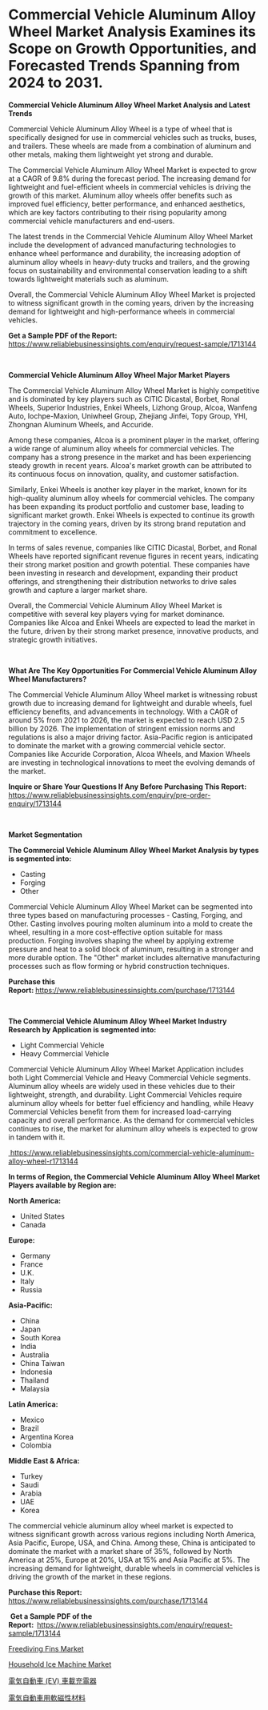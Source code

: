 <p><h1>Commercial Vehicle Aluminum Alloy Wheel Market Analysis Examines its Scope on Growth Opportunities, and Forecasted Trends Spanning from 2024 to 2031.</h1></p><p><strong>Commercial Vehicle Aluminum Alloy Wheel Market Analysis and Latest Trends</strong></p>
<p><p>Commercial Vehicle Aluminum Alloy Wheel is a type of wheel that is specifically designed for use in commercial vehicles such as trucks, buses, and trailers. These wheels are made from a combination of aluminum and other metals, making them lightweight yet strong and durable.</p><p>The Commercial Vehicle Aluminum Alloy Wheel Market is expected to grow at a CAGR of 9.8% during the forecast period. The increasing demand for lightweight and fuel-efficient wheels in commercial vehicles is driving the growth of this market. Aluminum alloy wheels offer benefits such as improved fuel efficiency, better performance, and enhanced aesthetics, which are key factors contributing to their rising popularity among commercial vehicle manufacturers and end-users.</p><p>The latest trends in the Commercial Vehicle Aluminum Alloy Wheel Market include the development of advanced manufacturing technologies to enhance wheel performance and durability, the increasing adoption of aluminum alloy wheels in heavy-duty trucks and trailers, and the growing focus on sustainability and environmental conservation leading to a shift towards lightweight materials such as aluminum.</p><p>Overall, the Commercial Vehicle Aluminum Alloy Wheel Market is projected to witness significant growth in the coming years, driven by the increasing demand for lightweight and high-performance wheels in commercial vehicles.</p></p>
<p><strong>Get a Sample PDF of the Report:&nbsp;</strong> <a href="https://www.reliablebusinessinsights.com/enquiry/request-sample/1713144">https://www.reliablebusinessinsights.com/enquiry/request-sample/1713144</a></p>
<p>&nbsp;</p>
<p><strong>Commercial Vehicle Aluminum Alloy Wheel Major Market Players</strong></p>
<p><p>The Commercial Vehicle Aluminum Alloy Wheel Market is highly competitive and is dominated by key players such as CITIC Dicastal, Borbet, Ronal Wheels, Superior Industries, Enkei Wheels, Lizhong Group, Alcoa, Wanfeng Auto, Iochpe-Maxion, Uniwheel Group, Zhejiang Jinfei, Topy Group, YHI, Zhongnan Aluminum Wheels, and Accuride.</p><p>Among these companies, Alcoa is a prominent player in the market, offering a wide range of aluminum alloy wheels for commercial vehicles. The company has a strong presence in the market and has been experiencing steady growth in recent years. Alcoa's market growth can be attributed to its continuous focus on innovation, quality, and customer satisfaction.</p><p>Similarly, Enkei Wheels is another key player in the market, known for its high-quality aluminum alloy wheels for commercial vehicles. The company has been expanding its product portfolio and customer base, leading to significant market growth. Enkei Wheels is expected to continue its growth trajectory in the coming years, driven by its strong brand reputation and commitment to excellence.</p><p>In terms of sales revenue, companies like CITIC Dicastal, Borbet, and Ronal Wheels have reported significant revenue figures in recent years, indicating their strong market position and growth potential. These companies have been investing in research and development, expanding their product offerings, and strengthening their distribution networks to drive sales growth and capture a larger market share.</p><p>Overall, the Commercial Vehicle Aluminum Alloy Wheel Market is competitive with several key players vying for market dominance. Companies like Alcoa and Enkei Wheels are expected to lead the market in the future, driven by their strong market presence, innovative products, and strategic growth initiatives.</p></p>
<p>&nbsp;</p>
<p><strong>What Are The Key Opportunities For Commercial Vehicle Aluminum Alloy Wheel Manufacturers?</strong></p>
<p><p>The Commercial Vehicle Aluminum Alloy Wheel market is witnessing robust growth due to increasing demand for lightweight and durable wheels, fuel efficiency benefits, and advancements in technology. With a CAGR of around 5% from 2021 to 2026, the market is expected to reach USD 2.5 billion by 2026. The implementation of stringent emission norms and regulations is also a major driving factor. Asia-Pacific region is anticipated to dominate the market with a growing commercial vehicle sector. Companies like Accuride Corporation, Alcoa Wheels, and Maxion Wheels are investing in technological innovations to meet the evolving demands of the market.</p></p>
<p><strong>Inquire or Share Your Questions If Any Before Purchasing This Report:</strong> <a href="https://www.reliablebusinessinsights.com/enquiry/pre-order-enquiry/1713144">https://www.reliablebusinessinsights.com/enquiry/pre-order-enquiry/1713144</a></p>
<p>&nbsp;</p>
<p><strong>Market Segmentation</strong></p>
<p><strong>The Commercial Vehicle Aluminum Alloy Wheel Market Analysis by types is segmented into:</strong></p>
<p><ul><li>Casting</li><li>Forging</li><li>Other</li></ul></p>
<p><p>Commercial Vehicle Aluminum Alloy Wheel Market can be segmented into three types based on manufacturing processes - Casting, Forging, and Other. Casting involves pouring molten aluminum into a mold to create the wheel, resulting in a more cost-effective option suitable for mass production. Forging involves shaping the wheel by applying extreme pressure and heat to a solid block of aluminum, resulting in a stronger and more durable option. The "Other" market includes alternative manufacturing processes such as flow forming or hybrid construction techniques.</p></p>
<p><strong>Purchase this Report:&nbsp;</strong><a href="https://www.reliablebusinessinsights.com/purchase/1713144">https://www.reliablebusinessinsights.com/purchase/1713144</a></p>
<p>&nbsp;</p>
<p><strong>The Commercial Vehicle Aluminum Alloy Wheel Market Industry Research by Application is segmented into:</strong></p>
<p><ul><li>Light Commercial Vehicle</li><li>Heavy Commercial Vehicle</li></ul></p>
<p><p>Commercial Vehicle Aluminum Alloy Wheel Market Application includes both Light Commercial Vehicle and Heavy Commercial Vehicle segments. Aluminum alloy wheels are widely used in these vehicles due to their lightweight, strength, and durability. Light Commercial Vehicles require aluminum alloy wheels for better fuel efficiency and handling, while Heavy Commercial Vehicles benefit from them for increased load-carrying capacity and overall performance. As the demand for commercial vehicles continues to rise, the market for aluminum alloy wheels is expected to grow in tandem with it.</p></p>
<p><a href="https://www.reliablebusinessinsights.com/commercial-vehicle-aluminum-alloy-wheel-r1713144">&nbsp;https://www.reliablebusinessinsights.com/commercial-vehicle-aluminum-alloy-wheel-r1713144</a></p>
<p><strong>In terms of Region, the Commercial Vehicle Aluminum Alloy Wheel Market Players available by Region are:</strong></p>
<p>
    <p> <strong> North America: </strong>
        <ul>
            <li>United States</li>
            <li>Canada</li>
        </ul>
        </p> 
    <p> <strong> Europe: </strong>
        <ul>
            <li>Germany</li>
            <li>France</li>
            <li>U.K.</li>
            <li>Italy</li>
            <li>Russia</li>
        </ul>
        </p> 
    <p> <strong> Asia-Pacific: </strong>
        <ul>
            <li>China</li>
            <li>Japan</li>
            <li>South Korea</li>
            <li>India</li>
            <li>Australia</li>
            <li>China Taiwan</li>
            <li>Indonesia</li>
            <li>Thailand</li>
            <li>Malaysia</li>
        </ul>
        </p> 
    <p> <strong> Latin America: </strong>
        <ul>
            <li>Mexico</li>
            <li>Brazil</li>
            <li>Argentina Korea</li>
            <li>Colombia</li>
        </ul>
        </p> 
    <p> <strong> Middle East & Africa: </strong>
        <ul>
            <li>Turkey</li>
            <li>Saudi</li>
            <li>Arabia</li>
            <li>UAE</li>
            <li>Korea</li>
        </ul>
    </p>
    </p>
<p><p>The commercial vehicle aluminum alloy wheel market is expected to witness significant growth across various regions including North America, Asia Pacific, Europe, USA, and China. Among these, China is anticipated to dominate the market with a market share of 35%, followed by North America at 25%, Europe at 20%, USA at 15% and Asia Pacific at 5%. The increasing demand for lightweight, durable wheels in commercial vehicles is driving the growth of the market in these regions.</p></p>
<p><strong>Purchase this Report: </strong><a href="https://www.reliablebusinessinsights.com/purchase/1713144">https://www.reliablebusinessinsights.com/purchase/1713144</a></p>
<p>&nbsp;<strong>Get a Sample PDF of the Report:&nbsp;&nbsp;</strong><a href="https://www.reliablebusinessinsights.com/enquiry/request-sample/1713144">https://www.reliablebusinessinsights.com/enquiry/request-sample/1713144</a></p>
<p><strong></strong></p>
<p><p><a href="https://github.com/lbird53714/Market-Research-Report-List-5/blob/main/freediving-fins-market.md">Freediving Fins Market</a></p><p><a href="https://github.com/dringals/Market-Research-Report-List-4/blob/main/household-ice-machine-market.md">Household Ice Machine Market</a></p><p><a href="https://github.com/moulafa/Market-Research-Report-List-2/blob/main/4639592112874.md">電気自動車 (EV) 車載充電器</a></p><p><a href="https://github.com/nxboeu02965442/Market-Research-Report-List-2/blob/main/2152631112873.md">電気自動車用軟磁性材料</a></p></p>